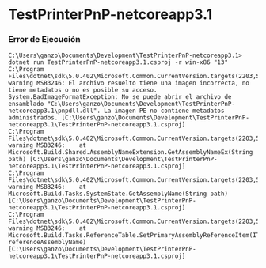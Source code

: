 # TestPrinterPnP-netcoreapp3.1

### Error de Ejecución

    C:\Users\ganzo\Documents\Development\TestPrinterPnP-netcoreapp3.1> dotnet run TestPrinterPnP-netcoreapp3.1.csproj -r win-x86 "13" 
    C:\Program Files\dotnet\sdk\5.0.402\Microsoft.Common.CurrentVersion.targets(2203,5): warning MSB3246: El archivo resuelto tiene una imagen incorrecta, no tiene metadatos o no es posible su acceso. System.BadImageFormatException: No se puede abrir el archivo de ensamblado "C:\Users\ganzo\Documents\Development\TestPrinterPnP-netcoreapp3.1\pnpdll.dll". La imagen PE no contiene metadatos administrados. [C:\Users\ganzo\Documents\Development\TestPrinterPnP-netcoreapp3.1\TestPrinterPnP-netcoreapp3.1.csproj]
    C:\Program Files\dotnet\sdk\5.0.402\Microsoft.Common.CurrentVersion.targets(2203,5): warning MSB3246:    at Microsoft.Build.Shared.AssemblyNameExtension.GetAssemblyNameEx(String path) [C:\Users\ganzo\Documents\Development\TestPrinterPnP-netcoreapp3.1\TestPrinterPnP-netcoreapp3.1.csproj]
    C:\Program Files\dotnet\sdk\5.0.402\Microsoft.Common.CurrentVersion.targets(2203,5): warning MSB3246:    at Microsoft.Build.Tasks.SystemState.GetAssemblyName(String path) [C:\Users\ganzo\Documents\Development\TestPrinterPnP-netcoreapp3.1\TestPrinterPnP-netcoreapp3.1.csproj]
    C:\Program Files\dotnet\sdk\5.0.402\Microsoft.Common.CurrentVersion.targets(2203,5): warning MSB3246:    at Microsoft.Build.Tasks.ReferenceTable.SetPrimaryAssemblyReferenceItem(ITaskItem referenceAssemblyName) [C:\Users\ganzo\Documents\Development\TestPrinterPnP-netcoreapp3.1\TestPrinterPnP-netcoreapp3.1.csproj]
